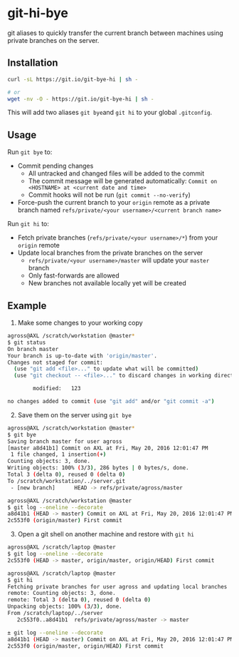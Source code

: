 # git-hi-bye

git aliases to quickly transfer the current branch between machines using private branches on the server.

## Installation

```sh
curl -sL https://git.io/git-bye-hi | sh -

# or
wget -nv -O - https://git.io/git-bye-hi | sh -
```

This will add two aliases `git bye`and `git hi` to your global `.gitconfig`.

## Usage

Run `git bye` to:

* Commit pending changes
  * All untracked and changed files will be added to the commit
  * The commit message will be generated automatically:
    `Commit on <HOSTNAME> at <current date and time>`
  * Commit hooks will not be run (`git commit --no-verify`)
* Force-push the current branch to your `origin` remote as a private branch named `refs/private/<your username>/<current branch name>`

Run `git hi` to:

* Fetch private branches (`refs/private/<your username>/*`) from your `origin` remote
* Update local branches from the private branches on the server
  * `refs/private/<your username>/master` will update your `master` branch
  * Only fast-forwards are allowed
  * New branches not available locally yet will be created

## Example

1. Make some changes to your working copy

  ```sh
  agross@AXL /scratch/workstation @master*
  $ git status
  On branch master
  Your branch is up-to-date with 'origin/master'.
  Changes not staged for commit:
    (use "git add <file>..." to update what will be committed)
    (use "git checkout -- <file>..." to discard changes in working directory)

          modified:   123

  no changes added to commit (use "git add" and/or "git commit -a")
  ```

2. Save them on the server using `git bye`

  ```sh
  agross@AXL /scratch/workstation @master*
  $ git bye
  Saving branch master for user agross
  [master a8d41b1] Commit on AXL at Fri, May 20, 2016 12:01:47 PM
   1 file changed, 1 insertion(+)
  Counting objects: 3, done.
  Writing objects: 100% (3/3), 286 bytes | 0 bytes/s, done.
  Total 3 (delta 0), reused 0 (delta 0)
  To /scratch/workstation/../server.git
   - [new branch]      HEAD -> refs/private/agross/master

  agross@AXL /scratch/workstation @master
  $ git log --oneline --decorate
  a8d41b1 (HEAD -> master) Commit on AXL at Fri, May 20, 2016 12:01:47 PM
  2c553f0 (origin/master) First commit
  ```

3. Open a git shell on another machine and restore with `git hi`

  ```sh
  agross@AXL /scratch/laptop @master
  $ git log --oneline --decorate
  2c553f0 (HEAD -> master, origin/master, origin/HEAD) First commit

  agross@AXL /scratch/laptop @master
  $ git hi
  Fetching private branches for user agross and updating local branches
  remote: Counting objects: 3, done.
  remote: Total 3 (delta 0), reused 0 (delta 0)
  Unpacking objects: 100% (3/3), done.
  From /scratch/laptop/../server
     2c553f0..a8d41b1  refs/private/agross/master -> master

  ± git log --oneline --decorate
  a8d41b1 (HEAD -> master) Commit on AXL at Fri, May 20, 2016 12:01:47 PM
  2c553f0 (origin/master, origin/HEAD) First commit
  ```
